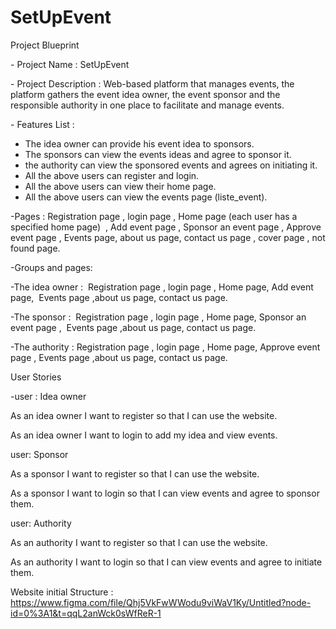 # SetUpEvent
Project Blueprint

\- Project Name : SetUpEvent 

\- Project Description : Web-based platform that manages events, the platform gathers the event idea owner, the event sponsor and the responsible authority in one place to facilitate and manage events.

\- Features List : 

*   The idea owner can provide his event idea to sponsors.
*   The sponsors can view the events ideas and agree to sponsor it.
*   the authority can view the sponsored events and agrees on initiating it.
*   All the above users can register and login.
*   All the above users can view their home page.
*   All the above users can view the events page (liste\_event).

\-Pages : Registration page , login page , Home page (each user has a specified home page)  , Add event page , Sponsor an event page , Approve event page , Events page, about us page, contact us page , cover page , not found page.

\-Groups and pages:

\-The idea owner :  Registration page , login page , Home page, Add event page,  Events page ,about us page, contact us page.

\-The sponsor :  Registration page , login page , Home page, Sponsor an event page ,  Events page ,about us page, contact us page.

\-The authority : Registration page , login page , Home page, Approve event page , Events page ,about us page, contact us page.

User Stories

\-user : Idea owner 

As an idea owner I want to register so that I can use the website.

As an idea owner I want to login to add my idea and view events. 

user: Sponsor

As a sponsor I want to register so that I can use the website.

As a sponsor I want to login so that I can view events and agree to sponsor them.

user: Authority

As an authority I want to register so that I can use the website.

As an authority I want to login so that I can view events and agree to initiate them.

Website initial Structure :
https://www.figma.com/file/Qhj5VkFwWWodu9viWaV1Ky/Untitled?node-id=0%3A1&t=qqL2anWck0sWfReR-1
